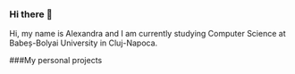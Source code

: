 ### Hi there 👋
Hi, my name is Alexandra and I am currently studying Computer Science at Babeș-Bolyai University in Cluj-Napoca.

###My personal projects

<!--
**Alexandra7a/Alexandra7a** is a ✨ _special_ ✨ repository because its `README.md` (this file) appears on your GitHub profile.

Here are some ideas to get you started:

- 🔭 I’m currently working on a my version YouTube clone. The UI is 
- 📫 How to reach me:
